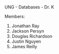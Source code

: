 UNG - Databases - Dr. K

Members:
1. Jonathan Ray
2. Jackson Persyn
3. Douglas Richardson
4. Justin Nguyen
5. James Reilly
